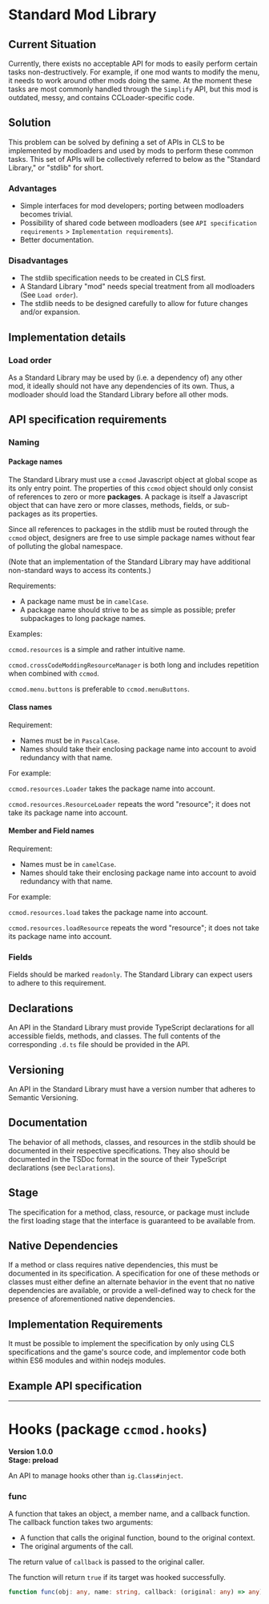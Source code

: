 # Standard Mod Library

## Current Situation

Currently, there exists no acceptable API for mods to easily perform certain tasks non-destructively. For example, if one mod wants to modify the menu, it needs to work around other mods doing the same. At the moment these tasks are most commonly handled through the `Simplify` API, but this mod is outdated, messy, and contains CCLoader-specific code.

## Solution

This problem can be solved by defining a set of APIs in CLS to be implemented by modloaders and used by mods to perform these common tasks. This set of APIs will be collectively referred to below as the "Standard Library," or "stdlib" for short.

### Advantages

* Simple interfaces for mod developers; porting between modloaders becomes trivial.
* Possibility of shared code between modloaders (see `API specification requirements` > `Implementation requirements`).
* Better documentation.

### Disadvantages

* The stdlib specification needs to be created in CLS first.
* A Standard Library "mod" needs special treatment from all modloaders (See `Load order`).
* The stdlib needs to be designed carefully to allow for future changes and/or expansion.

## Implementation details

### Load order

As a Standard Library may be used by (i.e. a dependency of) any other mod, it ideally should not have any dependencies of its own. Thus, a modloader should load the Standard Library before all other mods.

## API specification requirements

### Naming

#### Package names

The Standard Library must use a `ccmod` Javascript object at global scope as its only entry point. The properties of this `ccmod` object should only consist of references to zero or more **packages**. A package is itself a Javascript object that can have zero or more classes, methods, fields, or sub-packages as its properties.

Since all references to packages in the stdlib must be routed through the `ccmod` object, designers are free to use simple package names without fear of polluting the global namespace.

(Note that an implementation of the Standard Library may have additional non-standard ways to access its contents.)

Requirements:
* A package name must be in `camelCase`.
* A package name should strive to be as simple as possible; prefer subpackages to long package names.

Examples:

`ccmod.resources` is a simple and rather intuitive name.

`ccmod.crossCodeModdingResourceManager` is both long and includes repetition when combined with `ccmod`.

`ccmod.menu.buttons` is preferable to `ccmod.menuButtons`.

#### Class names

Requirement:
* Names must be in `PascalCase`.
* Names should take their enclosing package name into account to avoid redundancy with that name.

For example:

`ccmod.resources.Loader` takes the package name into account.

`ccmod.resources.ResourceLoader` repeats the word "resource"; it does not take its package name into account.

#### Member and Field names

Requirement:
* Names must be in `camelCase`.
* Names should take their enclosing package name into account to avoid redundancy with that name.

For example:

`ccmod.resources.load` takes the package name into account.

`ccmod.resources.loadResource` repeats the word "resource"; it does not take its package name into account.

### Fields

Fields should be marked `readonly`. The Standard Library can expect users to adhere to this requirement.

## Declarations

An API in the Standard Library must provide TypeScript declarations for all accessible fields, methods, and classes. The full contents of the corresponding `.d.ts` file should be provided in the API.

## Versioning

An API in the Standard Library must have a version number that adheres to Semantic Versioning.

## Documentation

The behavior of all methods, classes, and resources in the stdlib should be documented in their respective specifications. They also should be documented in the TSDoc format in the source of their TypeScript declarations (see `Declarations`).

## Stage

The specification for a method, class, resource, or package must include the first loading stage that the interface is guaranteed to be available from.

## Native Dependencies

If a method or class requires native dependencies, this must be documented in its specification. A specification for one of these methods or classes must either define an alternate behavior in the event that no native dependencies are available, or provide a well-defined way to check for the presence of aforementioned native dependencies.

## Implementation Requirements

It must be possible to implement the specification by only using CLS specifications and the game's source code, and implementor code both within ES6 modules and within nodejs modules.

## Example API specification

---

# Hooks (package `ccmod.hooks`)
**Version 1.0.0**  
**Stage: preload**

An API to manage hooks other than `ig.Class#inject`.

### func

A function that takes an object, a member name, and a callback function. The callback function takes two arguments:
* A function that calls the original function, bound to the original context.
* The original arguments of the call.

The return value of `callback` is passed to the original caller.

The function will return `true` if its target was hooked successfully.


```ts
function func(obj: any, name: string, callback: (original: any) => any): bool;
```
